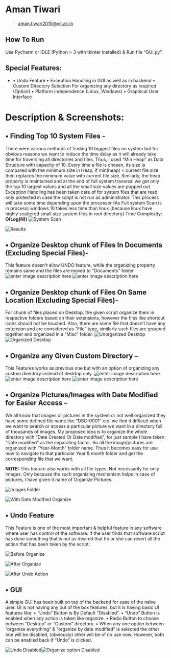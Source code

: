 ﻿# Aman Tiwari

> aman.tiwari2015@vit.ac.in

## How To Run

Use Pycharm or IDLE (Python > 3 with tkinter installed) & Run file “GUI.py”.


## Special Features:

 - •	Undo Feature 
•	Exception Handling in GUI as well as in backend
•	Custom Directory Selection For organizing any directory as required 	 (Option)
•	Platform Independence (Linux, Windows)
•	Graphical User Interface


# Description & Screenshots:

## •	Finding Top 10 System Files - 

There were various methods of finding 10 biggest files on system but for obvious reasons we want to reduce the time delay as it will already take time for traversing all directories and files. Thus, I used “Min Heap” as Data Structure with capacity of 10. Every time a file is chosen, its size is compared with the minimum size in Heap, if min(heap) < current file size then replaces the minimum value with current file size. Similarly, the heap property is maintained and at the end of full system traversal we get only the top 10 largest values and all the small size values are popped out.
Exception Handling has been taken care of for system files that are read only protected in case the script is not run as administrator. 
This process will take some time depending upon the processor (As Full system Scan is in process)
windows 10 takes less time than linux (because linux have highly scattered small size system files in root directory)
Time Complexity: **O(Log(N))**
![System Scan](https://raw.githubusercontent.com/tiwari85aman/AssignmentOrganizer/master/Images/d.PNG)

![Results](https://raw.githubusercontent.com/tiwari85aman/AssignmentOrganizer/master/Images/2.png)

## •	Organize Desktop chunk of Files In Documents (Excluding Special Files)-
This feature doesn't allow UNDO feature, while the organizing property remains same and the files are moved to "Documents" folder
![enter image description here](https://raw.githubusercontent.com/tiwari85aman/AssignmentOrganizer/master/Images/desktop.PNG)
![enter image description here](https://raw.githubusercontent.com/tiwari85aman/AssignmentOrganizer/master/Images/documents.PNG)

## •	Organize Desktop chunk of Files On Same Location (Excluding Special Files)-

For chunk of files placed on Desktop, the given script organize them in respective folders based on their extensions, however the files like shortcut icons should not be touched.
Also, there are some file that doesn’t have any extension and are considered as “File” type, similarly such files are grouped together and organized in a “Misc” folder.
![Unorganized Desktop](https://raw.githubusercontent.com/tiwari85aman/AssignmentOrganizer/master/Images/g.JPG)
![Organized Desktop](https://raw.githubusercontent.com/tiwari85aman/AssignmentOrganizer/master/Images/h.JPG)

## •	Organize any Given Custom Directory –

This Features works as previous one but with an option of organizing any custom directory instead of desktop only.
![enter image description here](https://raw.githubusercontent.com/tiwari85aman/AssignmentOrganizer/master/Images/customM.JPG)
![enter image description here](https://raw.githubusercontent.com/tiwari85aman/AssignmentOrganizer/master/Images/a.PNG)
![enter image description here](https://raw.githubusercontent.com/tiwari85aman/AssignmentOrganizer/master/Images/b.PNG)
## •	Organize Pictures/Images with Date Modified for Easier Access –

We all know that images or pictures in the system or not well organized they have some defined file name like “DSC-0001” etc. we find it difficult when we want to search or access a particular picture we want in a directory full of thousands of images.
My proposed idea is to organize the whole directory with “Date Created Or Date modified”, for just sample I have taken “Date modified” as the separating factor. So all the image/pictures are organized with “Year-Month” folder name. Thus it becomes easy for use now to navigate to that particular Year & month folder and get the corresponding file that we want.

**NOTE:**  This feature also works with all file types. Not necessarily for only Images. Only because the such organizing mechanism helps in case of pictures, I have given it name of Organize Pictures.

![Images Folder](https://raw.githubusercontent.com/tiwari85aman/AssignmentOrganizer/master/Images/5.png)

![With Date Modified Organize](https://raw.githubusercontent.com/tiwari85aman/AssignmentOrganizer/master/Images/7.png)
## •	Undo Feature

This Feature is one of the most important & helpful feature in any software where user has control of the software. If the user finds that software script has done something that is not as desired that he or she can revert all the action that has been taken by the script.

![Before Organize](https://raw.githubusercontent.com/tiwari85aman/AssignmentOrganizer/master/Images/8.png)

![After Organize](https://raw.githubusercontent.com/tiwari85aman/AssignmentOrganizer/master/Images/9.png)

![After Undo Action](https://raw.githubusercontent.com/tiwari85aman/AssignmentOrganizer/master/Images/10.png)
## •	GUI

A simple GUI has been built on top of the backend for ease of the naïve user. UI is not having any out of the box features, but it is having basic UI features like:
•	“Undo” Button is By Default “Disabled”.
•	“Undo” Button is enabled when any action is taken like organize.
•	Radio Button to choose between “Desktop” or “Custom” directory.
•	When any one option between “organize everything” & “organize by date modified” is selected the other one will be disabled, (obviously) other will be of no use now. However, both can be enabled back if “Undo” is clicked.

![Undo Disabled](https://raw.githubusercontent.com/tiwari85aman/AssignmentOrganizer/master/Images/d.PNG)![Organize option Disabled](https://raw.githubusercontent.com/tiwari85aman/AssignmentOrganizer/master/Images/f.JPG)
